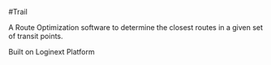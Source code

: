 #Trail 

A Route Optimization software to determine the closest routes in a given set of transit points. 

Built on Loginext Platform

